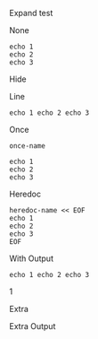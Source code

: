 Expand test

None

``` none
echo 1
echo 2
echo 3
```

Hide



Line

``` line-block
echo 1 echo 2 echo 3
```

Once

``` once
once-name

echo 1
echo 2
echo 3
```

Heredoc
``` heredoc-block
heredoc-name << EOF
echo 1
echo 2
echo 3
EOF
```

With Output

``` line-block
echo 1 echo 2 echo 3
```

<!-- notebook output start -->

1

<!-- notebook output end -->

Extra

<!-- notebook output start -->
<!-- notebook output modified 2025-03-12T07:53:37 -->

Extra Output

<!-- notebook output end -->

